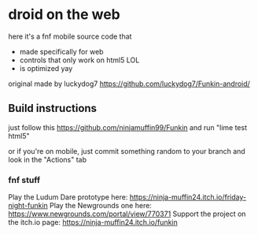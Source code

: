 # droid on the web
here it's a fnf mobile source code that
* made specifically for web
* controls that only work on html5 LOL
* is optimized yay

original made by luckydog7
https://github.com/luckydog7/Funkin-android/


## Build instructions

just follow this https://github.com/ninjamuffin99/Funkin and run "lime test html5"

or if you're on mobile, just commit something random to your branch and look in the "Actions" tab

### fnf stuff
Play the Ludum Dare prototype here: https://ninja-muffin24.itch.io/friday-night-funkin
Play the Newgrounds one here: https://www.newgrounds.com/portal/view/770371
Support the project on the itch.io page: https://ninja-muffin24.itch.io/funkin
